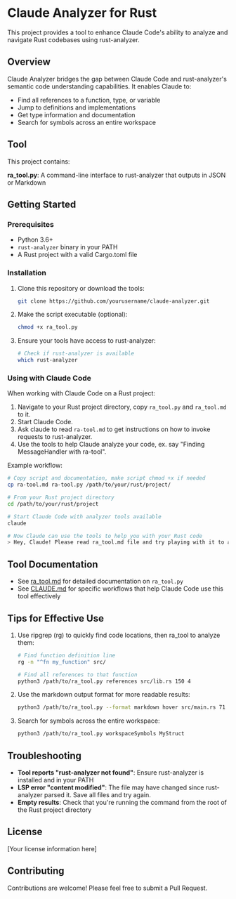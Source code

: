# Claude Analyzer for Rust

This project provides a tool to enhance Claude Code's ability to analyze and navigate Rust codebases using rust-analyzer.

## Overview

Claude Analyzer bridges the gap between Claude Code and rust-analyzer's semantic code understanding capabilities. It enables Claude to:

- Find all references to a function, type, or variable
- Jump to definitions and implementations
- Get type information and documentation
- Search for symbols across an entire workspace

## Tool

This project contains:

**ra_tool.py**: A command-line interface to rust-analyzer that outputs in JSON or Markdown

## Getting Started

### Prerequisites

- Python 3.6+
- `rust-analyzer` binary in your PATH
- A Rust project with a valid Cargo.toml file

### Installation

1. Clone this repository or download the tools:
   ```bash
   git clone https://github.com/yourusername/claude-analyzer.git
   ```

2. Make the script executable (optional):
   ```bash
   chmod +x ra_tool.py
   ```

3. Ensure your tools have access to rust-analyzer:
   ```bash
   # Check if rust-analyzer is available
   which rust-analyzer
   ```

### Using with Claude Code

When working with Claude Code on a Rust project:

1. Navigate to your Rust project directory, copy `ra_tool.py` and `ra_tool.md` to it.
2. Start Claude Code.
3. Ask claude to read `ra-tool.md` to get instructions on how to invoke requests to rust-analyzer.
4. Use the tools to help Claude analyze your code, ex. say "Finding MessageHandler with ra-tool". 

Example workflow:

```bash
# Copy script and documentation, make script chmod +x if needed
cp ra-tool.md ra-tool.py /path/to/your/rust/project/

# From your Rust project directory
cd /path/to/your/rust/project

# Start Claude Code with analyzer tools available
claude

# Now Claude can use the tools to help you with your Rust code
> Hey, Claude! Please read ra_tool.md file and try playing with it to analyze this project.
```

## Tool Documentation

- See [ra_tool.md](ra_tool.md) for detailed documentation on `ra_tool.py`
- See [CLAUDE.md](CLAUDE.md) for specific workflows that help Claude Code use this tool effectively

## Tips for Effective Use

1. Use ripgrep (rg) to quickly find code locations, then ra_tool to analyze them:
   ```bash
   # Find function definition line
   rg -n "^fn my_function" src/
   
   # Find all references to that function
   python3 /path/to/ra_tool.py references src/lib.rs 150 4
   ```

2. Use the markdown output format for more readable results:
   ```bash
   python3 /path/to/ra_tool.py --format markdown hover src/main.rs 71 16
   ```

3. Search for symbols across the entire workspace:
   ```bash
   python3 /path/to/ra_tool.py workspaceSymbols MyStruct
   ```

## Troubleshooting

- **Tool reports "rust-analyzer not found"**: Ensure rust-analyzer is installed and in your PATH
- **LSP error "content modified"**: The file may have changed since rust-analyzer parsed it. Save all files and try again.
- **Empty results**: Check that you're running the command from the root of the Rust project directory

## License

[Your license information here]

## Contributing

Contributions are welcome! Please feel free to submit a Pull Request.
